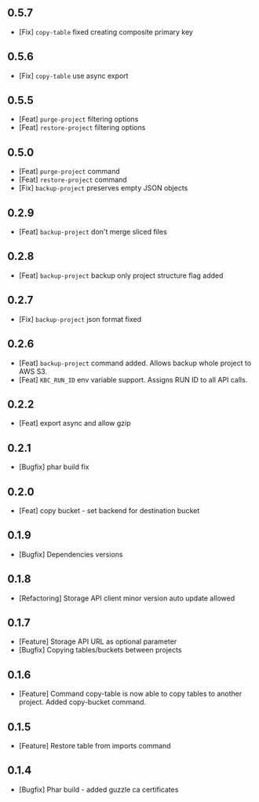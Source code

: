 ## 0.5.7
 * [Fix] `copy-table` fixed creating composite primary key

## 0.5.6
 * [Fix] `copy-table` use async export

## 0.5.5
 * [Feat] `purge-project` filtering options
 * [Feat] `restore-project` filtering options

## 0.5.0
 * [Feat] `purge-project` command
 * [Feat] `restore-project` command
 * [Fix] `backup-project` preserves empty JSON objects

## 0.2.9
 * [Feat] `backup-project` don't merge sliced files

## 0.2.8
 * [Feat] `backup-project` backup only project structure flag added

## 0.2.7
 * [Fix] `backup-project` json format fixed

## 0.2.6
 * [Feat] `backup-project` command added. Allows backup whole project to AWS S3.
 * [Feat] `KBC_RUN_ID` env variable support. Assigns RUN ID to all API calls.

## 0.2.2
 * [Feat] export async and allow gzip

## 0.2.1
 * [Bugfix] phar build fix

## 0.2.0
 * [Feat] copy bucket - set backend for destination bucket

## 0.1.9
 * [Bugfix] Dependencies versions

## 0.1.8
 * [Refactoring] Storage API client minor version auto update allowed

## 0.1.7
 * [Feature] Storage API URL as optional parameter
 * [Bugfix] Copying tables/buckets between projects

## 0.1.6
 * [Feature] Command copy-table is now able to copy tables to another project. Added copy-bucket command.

## 0.1.5
 * [Feature] Restore table from imports command

## 0.1.4
 * [Bugfix] Phar build - added guzzle ca certificates



